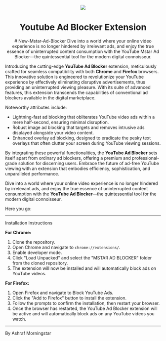 <p align="center">
  <img src="https://raw.githubusercontent.com/iqbal-rashed/youtube-ad-blocker/main/manifest_v3/images/icon128.png">
</p>
<h1 align="center"> Youtube Ad Blocker Extension </h1>
<p align="center">
# New-Mstar-Ad-Blocker
Dive into a world where your online video experience is no longer hindered by irrelevant ads, and enjoy the true essence of uninterrupted content consumption with the YouTube Mstar Ad Blocker—the quintessential tool for the modern digital connoisseur.

Introducing the cutting-edge **YouTube Ad Blocker** extension, meticulously crafted for seamless compatibility with both **Chrome** and **Firefox** browsers. This innovative solution is engineered to revolutionize your YouTube experience by effectively eliminating disruptive advertisements, thus providing an uninterrupted viewing pleasure. With its suite of advanced features, this extension transcends the capabilities of conventional ad blockers available in the digital marketplace.

Noteworthy attributes include:

- Lightning-fast ad blocking that obliterates YouTube video ads within a mere half-second, ensuring minimal disruption.
- Robust image ad blocking that targets and removes intrusive ads displayed alongside your video content.
- Enhanced overlay ad blocking, designed to eradicate the pesky text overlays that often clutter your screen during YouTube viewing sessions.

By integrating these powerful functionalities, the **YouTube Ad Blocker** sets itself apart from ordinary ad blockers, offering a premium and professional-grade solution for discerning users. Embrace the future of ad-free YouTube viewing with an extension that embodies efficiency, sophistication, and unparalleled performance.

Dive into a world where your online video experience is no longer hindered by irrelevant ads, and enjoy the true essence of uninterrupted content consumption with the **YouTube Ad Blocker**—the quintessential tool for the modern digital connoisseur.

Here you go:

---

Installation Instructions

**For Chrome:**

1. Clone the repository.
2. Open Chrome and navigate to `chrome://extensions/`.
3. Enable developer mode.
4. Click "Load Unpacked" and select the "MSTAR AD BLOCKER" folder from the cloned repository.
5. The extension will now be installed and will automatically block ads on YouTube videos.

**For Firefox:**

1. Open Firefox and navigate to Block YouTube Ads.
2. Click the "Add to Firefox" button to install the extension.
3. Follow the prompts to confirm the installation, then restart your browser.
4. Once the browser has restarted, the YouTube Ad Blocker extension will be active and will automatically block ads on any YouTube videos you watch.

---

By Ashraf Morningstar
